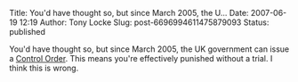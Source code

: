 Title: You'd have thought so, but since March 2005, the U...
Date: 2007-06-19 12:19
Author: Tony Locke
Slug: post-6696994611475879093
Status: published

You'd have thought so, but since March 2005, the UK government can issue a [Control Order](http://news.bbc.co.uk/1/hi/uk/6268959.stm). This means you're effectively punished without a trial. I think this is wrong.
